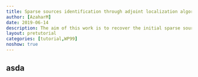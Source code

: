 ```yaml
---
title: Sparse sources identification through adjoint localization algorithm
author: [AzaharM]
date: 2019-06-14
description: The aim of this work is to recover the initial sparse sources that lead to a given final measurements using the diffusion equation. It is assumed that the initial condition can be written down as a linear combination of unitary deltas and their weights. In that context, an algorithm that combines the adjoint methodology with least squares is presented. In particular, the adjoint methodology is used to find the localization of the sparse sources and least squares to find the corresponding intensities.
layout: pretutorial
categories: [tutorial,WP99]
noshow: true
---
```

## asda